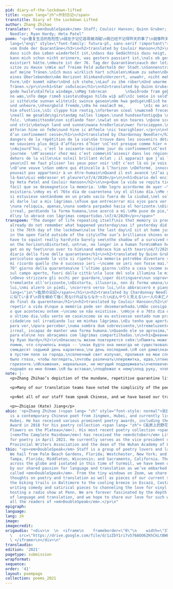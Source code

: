 ```yaml
---
pid: diary-of-the-lockdown-lifted
title: <span lang="zh">开封日记</span>
transtitle: Diary of the Lockdown Lifted
author: Zhang Zhihao
translator: "<em>DoubleSpeak</em> Staff; Couloir Hanson; Quinn Gruber; Chardonnay
  Needler; Ryan Hardy; Heta Patel"
poem: "<p>重复生活的危险性\n就在于记忆容易被消磁\n我已经不记得昨天的事了\n就像昨天不存在似的\n今天是封城的第76天\n也是最后一日\n我坐在家里就像\n坐在城外的空地上\n阳光明艳照见我有泪水\n我必须眯上眼睛使劲看\n才能依稀看见\n一个未亡人\n闪烁在地平线上的影子\n扭曲，失真，不成人形\n当他越走越近时\n我会站起身来\n奔过去\n与他相拥而泣\n2020-4-7</p>\n<span
  lang=\"eng\" style=\"font-family: futura-pt, sans-serif !important\">\n<h3>Tagebuch
  vom Ende der Quarantäne</h3>\n<h2>translated by Couloir Hanson</h2>\n\n<p>Die Gefahr,
  dass sich das Leben wiederholt ist,\ndass das Gedächtnis dazu neigt, sich zu entmagnetisieren.\nIch
  kann mich schon nicht erinnern, was gestern passiert ist,\nals ob gestern nicht
  existiert hätte.\nHeute ist der 76. Tag der Quarantäne\nauch der letzte Tag.\nIch
  sitze zu Hause \nWie auf freiem Feld außerhalb der Stadt.\nSonnenstrahlen scheinen
  auf meine Tränen.\nIch muss wirklich hart schielen\nKaum zu sehen\nDer Schatten
  eines Überlebenden\nAm Horizont blinkend\nVerzerrt, unwahr, nicht mehr in menschlicher
  Form.\nEr kommt näher\nUnd ich stehe,\nLauf zu ihm rüber\nUnd umarme ihn mit gemeinsamen
  Tränen.</p>\n\n<h1>Stær coðuloca</h1>\n<h2>translated by Quinn Gruber</h2>\n\n<p>Folc
  gode hwile\nEalfela windæge,\nMæg tobrecan        \nSwiðrode fram geþohte \nGirstandæg
  no wæs,\nTo dæge rimeð siesta\nDagas hilda wiþ adl\nIc semie in seld\nswylc swa
  ic sitte\nSe sunnan wlite\nIc swince geseon\nHe hwa gedige\nBlicð he on brerd\nUngewunlic
  und unheore,\nFeorgbold fremde,\nÞa he nealæcð me,        \nIc me aræme\nIc geærne
  him ofostlice,\nIc clyppe him reotig,\nforberan sċeal \nwæcneð frecen: \nþa modgemynd.
  \neall me gesælde\ngirstandæg nalles limpen.\nund hundseofontigoþa \ngedrehte eall
  folc. \nhamsittende\non sidlande feor.\nwlat on min teares \nþone sceadugenga\ndeaðscua
  und stric\nbetwyn land und sunne\nwana hreðerloca\nwer forscieppen.\nmin nidgestella\nic
  ætforan hine on feðe\nund hine ic ætfeole \nic tearighleor.</p>\n\n<h1>Le journal
  d’un confinement cessé</h1>\n<h2>translated by Chardonnay Needler</h2>\n\n<p>Les
  dangers de la répétition de la vie\nSe trouve dans les souvenirs détachés.\nJe ne
  me souviens plus déjà d’affaires d’hier \nC’est presque comme hier n’a jamais existé
  \nAujourd’hui, c’est le soixante-seizième jour du confinement\nC’est aussi la dernière
  journée  \nM’asseoir chez moi c’est comme\nS’asseoir dans les régions désoles au
  dehors de la ville\nLe soleil brillant éclat ; il apparait que j’ai les larmes aux
  yeux\nIl me faut plisser les yeux pour voir \nEt c’est là où je vois l’image floue
  \nD’une veuve \nSon ombre qui étincelle à l’horizon \nDéformé, innocent, qui ne
  pouvait pas appartenir à un être-humain\nQuand il est avancé \nJ’ai pu me lever\nFuir
  là-bas\nLui embrasser et pleurer\n7/4/2020</p>\n\n<h1>Diario del encierro levantado</h1>\n<h2>translated
  by Heta Patel and Couloir Hanson</h2>\n\n<p>Que la vida se repita tiene un peligro:\nes
  fácil que se desmagnetice la memoria. \nNo logro acordarme de ayer —\ncomo si no
  existiera.\nHoy es el 76to día de cuarentena \ny el último día.\nMe senté en casa\ncomo
  si estuviese sentándome en un prado vacío fuera de la ciudad,\nel sol irradiando
  al darle luz a mis lágrimas.\nTuve que entrecerrar mis ojos para ver,\npara distinguir,
  \nuna reliquia, apenas,\nuna sombra parpadeó hacia el horizonte.\nDistorcionado,
  irreal, perdiendo la forma humana,\nse acercó a mí.\nMe puse de pie,\ncorrí hacia
  él\ny lo abracé con lágrimas compartidas.\n7/4/2020</p></span>"
transpoem: "The danger of life repeating itself\nis that memory is prone to degaussing\nI
  already do not remember what happened yesterday\nas if yesterday did not exist\nToday
  is the 76th day of the lockdown\nalso the last day\nI sit at home just like\nsitting
  in the open field outside of the city\nThe sun’s brilliance shines on my tears\nI
  have to squint really hard\nto barely see\nthe shadow of a survived man\nblinking
  on the horizon\nDistorted, untrue, no longer in a human form\nWhen he comes near,\nI’ll
  get on my feet\nrun over to him\nand embrace him with tears\n4/7/2020\n\n<h1>Il
  diario della fine della quarantena</h1>\n<h2>translated by Quinn Gruber</h2>\n\nÈ
  pericoloso quando la vita si ripete:\nla memoria potrebbe diventare smagnetizzata.\nNon
  mi ricordo quello che è successo ieri —\ncome se ieri non fosse mai.\nOggi è il
  76° giorno della quarantena\ne l’ultimo giorno.\nSto a casa \ncome se io fosse seduto
  sul campo aperto, fuori dalla città:\nla luce del sole illumina le mie lacrime.
  \nDevo strizzare gli occhi per guardare,\nper distinguere\nun sopravvissuto, appena\nun’ombra
  tremolante all’orizzonte,\nDistorta, illusoria, non di forma umana;\nquando mi avvicina
  lui,\nmi alzerò in piedi, \ncorrerò verso lui,\nlo abbraccerò e piangerò.\n7/4/2020\n\n<h1><span
  lang=\"ja\">監禁の日記</span></h1>\n<h2>translated by Chardonnay Needler</h2>\n\n生活を繰り返す危険性\n記憶は消磁されやすいからです\n昨日のことはもう覚えていない\n昨日の存在じゃないいみたいに\n今日で76日目だ\nその日も最後の日\n家に座って、\n町の外の空き地に座す
  に似ています\n目を細めて強く見なければならなかった\nぼんやりと見える\n一人の未亡人\n地平線に光る影\n歪んで、歪んで、人の形にならない\n近づくにつれ\n私は立ち上がる\n駆け寄る\n\n彼と抱き合ってし、泣いた\n\n2020-4-7\n\n<h1>Diário
  do final da quarentena</h1>\n<h2>translated by Couloir Hanson</h2>\n\nO perigo de
  repetir a vida é\nque a memória pode ser desemaranhada.\nNão consigo me lembrar
  o que aconteceu ontem —\ncomo se não existisse. \nHoje é o 76to dia de quarentena\ne
  o último dia.\nEu sento em casa\ncomo se eu estivesse sentado num prado fora da
  cidade\no sol irradiando luz em minhas lágrimas.\nEu tenho que apertar os olhos
  para ver,\npara perceber,\numa sombra dum sobrevivente,\ntremeluzente no horizonte.\nDistorcido,
  irreal, incapaz de manter uma forma humana.\nQuando ele se aproxima,\neu me levanto,\ncorro
  para ele\ne nos abraçamos com lágrimas compartilhadas.\n\n<h1>Дневник снятого локдауна</h1>\n<h2>translated
  by Ryan Hardy</h2>\n\nОпасность жизни повторяется себя:\nПамять может быть размагнита.\nНе
  помню, что случилось вчера -- \nкак будто она никогда не существовала.\nСегодня
  семьдесят седьмой день карантина,\nи день последний.\nЯ сел дома\nкак будто сел
  в пустом поле за города,\nсолнечный свет излучал, проливая на мои слезы.\nМне нужно
  было глаза, чтобы поглядеть,\nчтобы различать\nпережитка, едва,\nтень мерцал на
  горизонте.\nИскаженая, нереальная, не могущий поддерживать\nчеловеческую форму,\nон
  подошёл ко мне ближе.\nЯ бы вставал,\nподбежал к нему\nпод руку, чтобы плакать вместе.\n07.04.2020"
note: |-
  <p>Zhang Zhihao’s depiction of the mundane, repetitive quarantine life has resonated with all of us. The poem <span lang= "zh">《开封日记》</span> speaks of a collectively shared experience in the times of isolation and imparts hope in the age of turmoil. When translating the poem, we have noted the matter-of-factness and repetitions in Zhang’s original poem and have tried to preserve these qualities when translating the poem into different languages. For instance, our Italian translation uses repeated <em>erò</em> ending of the future tense verbs as well as the echoed <em>i</em> in <em>piedi</em>, <em>lui</em> in the last few lines to evoke the sense of time blending together when the surroundings don’t change much. Similarly, our Portuguese translation describes the slow passing of time in quarantine by adding extra syllables such as <em>eu</em> and unnecessary prepositions to slow down the pace of the translation.</p>

  <p>Many of our translation teams have noted the simplicity of the poem that is easy to replicate in other languages, though there have been a few difficult words that require imagery to hone in on the word choice. “<span lang= "zh">空地</span>” in line 8, for example, whose literal translation is “empty/open ground/field,” is translated as “open field” in English and <em>prado</em> in Spanish, both evoking the imagery of a park with meadows, a beautiful image in the dark time of the pandemic. In line 12, “<span lang= "zh">未亡人</span>” is translated as “a survived man” in English and <em>un sopravvissuto</em> in Italian, while referring to those who have fought hard in the pandemic and made it through. The past participles of “survive” and <em>sopravvivere</em> used here set a tone of finality to an action that seems long and enduring.</p>

  <p>Not all of our staff team speak Chinese, and we have based our translations in other languages on the English version produced by our Mandarin-speaking staff members. Nevertheless, we all agree that the global nature of the pandemic allows the piece to resonate across many languages. This year, we also include a translation into Old English, a seemingly dead language yet one that still fits well in the contemporary context. <em>Beowulf</em> and many other Old English poems often focus on loss and grief and our powerlessness in the face of death, no matter our strength or heroic ability. What we have collectively lived through in the past year and a half indeed revolves around such themes. However, in such times of grief and darkness, we still see lights of hope and hold on to them. Whether it is the imagination of sitting on open fields outside of the city, or running over to embrace the survived man, we find strength through this collectively shared experience. As in the last line of our German translation, “Und umarme ihn mit gemeinsamen Tränen,” the addition of <em>gemeinsamen</em> (“common” in English) captures such collective experience with a Romantic sense of humanity. We continue to support each other with caring and hope while fighting through the path of danger and turmoil.</p>

  <p>—Zhiqiao (Kate) Jiang</p>
abio: '<p>Zhang Zhihao (<span lang= "zh" style="font-style: normal">张执浩</span>, 1965–)
  is a contemporary Chinese poet from Jingmen, Hubei, and currently lives in Wuhan,
  Hubei. He has received various prominent poetry awards, including the Lu Xun Literature
  Award in 2018 for his poetry collection <span lang= "zh">《高原上的野花》</span> (<em>Wild
  Flowers on the Plateau</em>). His most recent poetry collection <span lang= "zh">《完整的彩虹》</span>
  (<em>The Complete Rainbow</em>) has received the <em>October</em> Literature Award
  for poetry in April 2021. He currently serves as the vice president of the Hubei
  Provincial Writers Association and the dean of the Wuhan Academy of Literature.</p>'
tbio: "<p><em>DoubleSpeak</em> Staff is a group of poetry lovers and language aficionados.
  We hail from Palm Beach Gardens, Florida; Westchester, New York; and Hangzhou, China;
  Tampa, Florida; Middleton, Wisconsin; and Sacramento, California. Though scattered
  across the globe and isolated in this time of turmoil, we have been drawn together
  by our shared passion for language and translation as we’ve embarked on this adventure
  called <em>DoubleSpeak</em>. From the tiny windows on Zoom, we share with each other
  thoughts on poetry and translation as well as pieces of our current states: from
  the biking trails in Baltimore to the cooling breeze in Escazú, Costa Rica; from
  writing comedy and satirical pieces to channeling the love for vinyl records into
  hosting a radio show at Penn. We are forever fascinated by the depth and breadth
  of language and translation, and we hope to share our love for such wonders with
  all the readers of <em>DoubleSpeak</em>.</p>\n"
epigraph: 
language: 
lang: zh
image: 
imagecredit: 
origaudio: "<div>\n  \n  <iframe\n    frameborder=\"0\"\n    width=\"375\"\n    height=\"65\"\n
  \   src=\"https://drive.google.com/file/d/1zZbY1ri7v576AOO6ZKhCkLtBWBa1ULsA/preview\">\n
  \ </iframe>\n</div>\n"
translaudio: 
edition: '2021'
pagetype: submission
wrapformat: 
sequence: 
order: '41'
layout: poempage
collection: poems_2021
---
```

